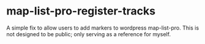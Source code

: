 map-list-pro-register-tracks
============================

A simple fix to allow users to add markers to wordpress map-list-pro. This is not designed to be public; only serving as a reference for myself.
